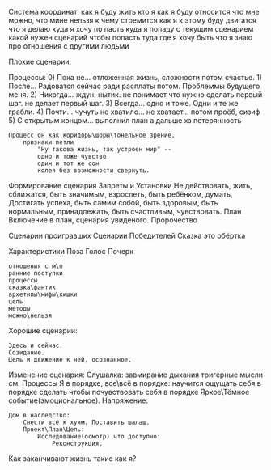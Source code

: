 Система координат:
    как я буду жить
    кто я
    как я буду относится
    что мне можно, что мине нельзя
    к чему стремится
    как я к этому буду двигатся
    что я делаю
    куда я хочу по пасть
    куда я попаду с текущим сценарием
    какой нужен сценарий чтобы попасть туда где я хочу быть
    что я знаю про отношения с другими людьми

Плохие сценарии:

Процессы:
    0) Пока не... отложенная жизнь, сложности потом счастье.
    1) После... Радоватся сейчас ради расплаты потом. Проблеммы будущего меня.
    2) Никогда... ждун. нытик. 
        не понимает что нужно сделать первый шаг.
        не делает первый шаг.
    3) Всегда... одно и тоже. Одни и те же грабли.
    4) Почти... чучуть не хватило... не хватает... потом проёб, сизиф
    5) С открытым концом... выполнил план а дальше хз потерянность

    Процесс он как коридоры\шоры\тонельное зрение.
        признаки петли
            "Ну такова жизнь, так устроен мир" -- 
            одно и тоже чувство
            один и тот же сон
            колея без возможности свернуть.

Формирование сценария
    Запреты и Установки
        Не
            действовать, жить, сближатся, быть значимым, взрослеть, быть ребёнком, думать,
            Достигать успеха, быть самим собой, быть здоровым, быть нормальным, принадлежать,
            быть счастливым, чувствовать.
    План
        Включение в план, сценария увиденого.
        Пророчество

Сценарии проигравших
Сценарии Победителей
Сказка это обёртка

Характеристики
    Поза
    Голос
    Почерк

    отношения с м\п
    ранние поступки
    процессы
    сказка\фантик
    архетипы\мифы\кишки
    цель
    методы
    можно\нельзя






Хорошие сценарии:

    Здесь и сейчас.
    Созидание.
    Цель и движение к ней, осознанное. 




Изменение сценария:
    Слушалка:
        завмирание дыхания
        тригерные мысли см. Процессы
    Я в порядке, все\всё в порядке:
        научится ощущать себя в порядке
        сделать чтобы почувствовать себя в порядке
    Яркое\Тёмное событие(эмоциональное). Напряжение:
    
    Дом в наследство:
        Снести всё к хуям. Поставить шалаш.
        Проект\План\Цель:
            Исследование(осмотр) что доступно:
                Реконструкция.


Как заканчивают жизнь такие как я?